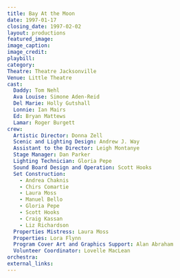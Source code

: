 ```yaml
---
title: Bay At the Moon
date: 1997-01-17
closing_date: 1997-02-02
layout: productions
featured_image: 
image_caption:
image_credit:
playbill: 
category: 
Theatre: Theatre Jacksonville
Venue: Little Theatre
cast:
  Daddy: Tom Nehl
  Ava Louise: Simone Aden-Reid
  Del Marie: Holly Gutshall
  Lonnie: Ian Mairs
  Ed: Bryan Mattews
  Lamar: Roger Burgett
crew:
  Artistic Director: Donna Zell
  Scenic and Lighting Design: Andrew J. Way
  Assistant to the Director: Leigh Montanye
  Stage Manager: Dan Parker
  Lighting Technician: Gloria Pepe
  Sound Board Design and Operation: Scott Hooks
  Set Construction:
    - Andrea Chaknis
    - Chirs Comartie
    - Laura Moss
    - Manuel Bello
    - Gloria Pepe
    - Scott Hooks
    - Craig Kassan
    - Liz Richardson
  Properties Mistress: Laura Moss
  Properties: Lora Flynn
  Program Cover Art and Graphics Support: Alan Abraham
  Volunteer Coordinator: Lovelle MacLean
orchestra:
external_links:
---
```

